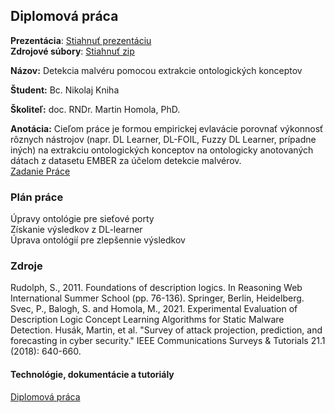 ## Diplomová práca

**Prezentácia**:  [Stiahnuť prezentáciu](ProjektovySeminar2.pptx)  
**Zdrojové súbory**:  [Stiahnuť zip](Thesis.zip)


**Názov:** Detekcia malvéru pomocou extrakcie ontologických konceptov 

**Študent:** Bc. Nikolaj Kniha  

**Školiteľ:** doc. RNDr. Martin Homola, PhD.

**Anotácia:** Cieľom práce je formou empirickej evlavácie porovnať výkonnosť rôznych
nástrojov (napr. DL Learner, DL-FOIL, Fuzzy DL Learner, prípadne iných)
na extrakciu ontologických konceptov na ontologicky anotovaných dátach
z datasetu EMBER za účelom detekcie malvérov.  
[Zadanie Práce](ZadaniePrace.PDF)



### Plán práce
Úpravy ontológie pre sieťové porty  
Získanie výsledkov z DL-learner  
Úprava ontológií pre zlepšennie výsledkov  



### Zdroje

Rudolph, S., 2011. Foundations of description logics. In Reasoning Web International Summer School (pp. 76-136). Springer, Berlin, Heidelberg.
Svec, P., Balogh, S. and Homola, M., 2021. Experimental Evaluation of Description Logic Concept Learning Algorithms for Static Malware Detection.
Husák, Martin, et al. "Survey of attack projection, prediction, and forecasting in cyber security." IEEE Communications Surveys & Tutorials 21.1 (2018): 640-660.


#### Technológie, dokumentácie a tutoriály
[Diplomová práca](https://www.overleaf.com/read/gtbkjmyjvrrg)





